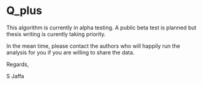 # Q_plus

This algorithm is currently in alpha testing. A public beta test 
is planned but thesis writing is curently taking priority.

In the mean time, please contact the authors who will happily 
run the analysis for you if you are willing to share the data.

Regards,

S Jaffa
